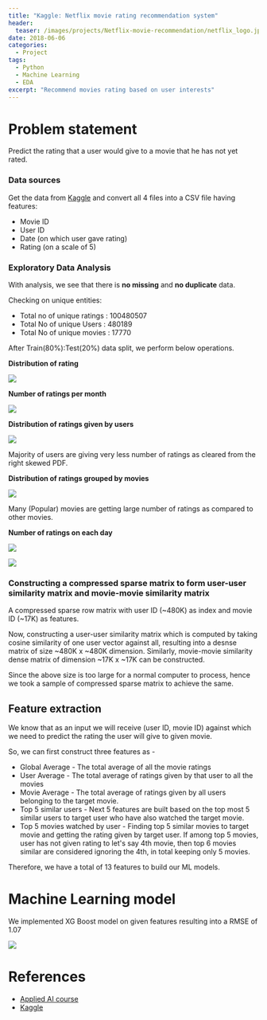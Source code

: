 ```yaml
---
title: "Kaggle: Netflix movie rating recommendation system"
header:
  teaser: /images/projects/Netflix-movie-recommendation/netflix_logo.jpg
date: 2018-06-06
categories:
  - Project
tags: 
  - Python
  - Machine Learning
  - EDA
excerpt: "Recommend movies rating based on user interests"
---
```


# Problem statement
Predict the rating that a user would give to a movie that he has not yet rated.

### Data sources
Get the data from [Kaggle](https://www.kaggle.com/netflix-inc/netflix-prize-data) and convert all 4 files into a CSV file having features:  
* Movie ID
* User ID
* Date (on which user gave rating)
* Rating (on a scale of 5)

### Exploratory Data Analysis

With analysis, we see that there is **no missing** and **no duplicate** data.  

Checking on unique entities:  

* Total no of unique ratings : 100480507
* Total No of unique Users   : 480189
* Total No of unique movies  : 17770

After Train(80%):Test(20%) data split, we perform below operations.  

**Distribution of rating**  

![](/images/projects/Netflix-movie-recommendation/1.png)

**Number of ratings per month**  

![](/images/projects/Netflix-movie-recommendation/2.png)

**Distribution of ratings given by users**  

![](/images/projects/Netflix-movie-recommendation/3.png)  

Majority of users are giving very less number of ratings as cleared from the right skewed PDF.  

**Distribution of ratings grouped by movies**  

![](/images/projects/Netflix-movie-recommendation/4.png)  

Many (Popular) movies are getting large number of ratings as compared to other movies.  

**Number of ratings on each day**  

![](/images/projects/Netflix-movie-recommendation/5.png)  

![](/images/projects/Netflix-movie-recommendation/6.png)  

### Constructing a compressed sparse matrix to form user-user similarity matrix and movie-movie similarity matrix 

A compressed sparse row matrix with user ID (~480K) as index and movie ID (~17K) as features.  

Now, constructing a user-user similarity matrix which is computed by taking cosine similarity of one user vector against all, resulting into a desnse matrix of size ~480K x ~480K dimension. Similarly, movie-movie similarity dense matrix of dimension ~17K x ~17K can be constructed.  

Since the above size is too large for a normal computer to process, hence we took a sample of compressed sparse matrix to achieve the same.

## Feature extraction

We know that as an input we will receive (user ID, movie ID) against which we need to predict the rating the user will give to given movie.  

So, we can first construct three features as -
* Global Average - The total average of all the movie ratings
* User Average - The total average of ratings given by that user to all the movies
* Movie Average - The total average of ratings given by all users belonging to the target movie.
* Top 5 similar users - Next 5 features are built based on the top most 5 similar users to target user who have also watched the target movie.
* Top 5 movies watched by user - Finding top 5 similar movies to target movie and getting the rating given by target user. If among top 5 movies, user has not given rating to let's say 4th movie, then top 6 movies similar are considered ignoring the 4th, in total keeping only 5 movies.

Therefore, we have a total of 13 features to build our ML models.

# Machine Learning model

We implemented XG Boost model on given features resulting into a RMSE of 1.07  

![](/images/projects/Netflix-movie-recommendation/7.png)  

# References
* [Applied AI course](https://www.appliedaicourse.com)
* [Kaggle](https://kaggle.com)
